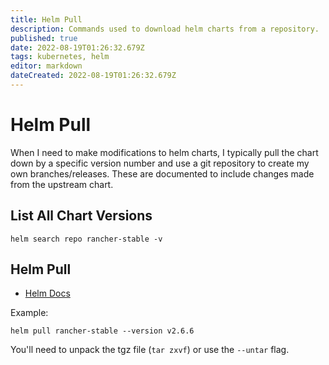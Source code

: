 ```yaml
---
title: Helm Pull
description: Commands used to download helm charts from a repository. 
published: true
date: 2022-08-19T01:26:32.679Z
tags: kubernetes, helm
editor: markdown
dateCreated: 2022-08-19T01:26:32.679Z
---
```


# Helm Pull

When I need to make modifications to helm charts, I typically pull the chart down by a specific version number and use a git repository to create my own branches/releases. These are documented to include changes made from the upstream chart. 

## List All Chart Versions

```
helm search repo rancher-stable -v
```

## Helm Pull

- [Helm Docs](https://helm.sh/docs/helm/helm_pull/)

Example: 

```
helm pull rancher-stable --version v2.6.6
```

You'll need to unpack the tgz file (`tar zxvf`) or use the `--untar` flag. 